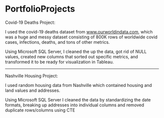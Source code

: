 # PortfolioProjects

Covid-19 Deaths Project:

I used the covid-19 deaths dataset from www.ourworldindata.com,
which was a huge and messy dataset consisting of 800K rows of worldwide covid cases,
infections, deaths, and tons of other metrics.

Using Microsoft SQL Server, I cleaned the up the data, got rid of NULL values,
created new columns that sorted out specific metrics,
and transformed it to be ready for visualization in Tableau. 

----------------------------------------------------------------------------------------------------------------------------------------------

Nashville Housing Project:

I used random housing data from Nashville which
contained housing and land values and addresses.

Using Microsoft SQL Server I cleaned the data by
standardizing the date formats, breaking up addresses
into individual columns and removed duplicate rows/columns using CTE

